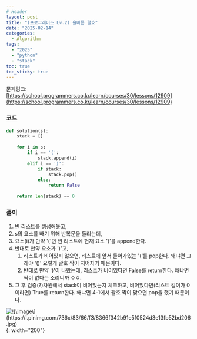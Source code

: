 ```yaml
---
# Header
layout: post
title: "(프로그래머스 Lv.2) 올바른 괄호"
date: "2025-02-14"
categories: 
  - Algorithm
tags: 
  - "2025"
  - "python"
  - "stack"
toc: true
toc_sticky: true
---
```

문제링크: [https://school.programmers.co.kr/learn/courses/30/lessons/12909](https://school.programmers.co.kr/learn/courses/30/lessons/12909)

### 코드
```python
def solution(s):
    stack = []
    
    for i in s:
        if i == '(':
            stack.append(i)
        elif i == ')':
            if stack:
                stack.pop()
            else:
                return False
                
    return len(stack) == 0
```

### 풀이
1. 빈 리스트를 생성해놓고,
2. s의 요소를 빼기 위해 반복문을 돌리는데,
3. 요소(i)가 만약 '('면 빈 리스트에 현재 요소 '('를 append한다.
4. 반대로 만약 요소가 ')'고, 
	1. 리스트가 비어있지 않으면, 리스트에 앞서 들어가있는 '('를 pop한다. 왜냐면 그래야 '()' 요렇게 괄호 짝이 지어지기 때문이다. 
	2. 반대로 만약 ')'이 나왔는데, 리스트가 비어있다면 False를 return한다.
	  왜냐면 짝이 없다는 소리니까 ㅇㅇ.
5. 그 후 검증(?)차원에서 stack이 비어있는지 체크하고, 비어있다면(리스트 길이가 0이라면) True를 return한다. 왜냐면 4-1에서 괄호 짝이 맞으면 pop을 했기 때문이다.


![!\[\\[image\\](https://i.pinimg.com/736x/83/66/f3/8366f342b91e5f0524d3e13fb52bd206.jpg)\](https://i.pinimg.com/736x/83/66/f3/8366f342b91e5f0524d3e13fb52bd206.jpg)](https://i.pinimg.com/736x/3c/c8/b7/3cc8b7e504962e4d0affcc13a5e8c8c9.jpg){: width="200"}